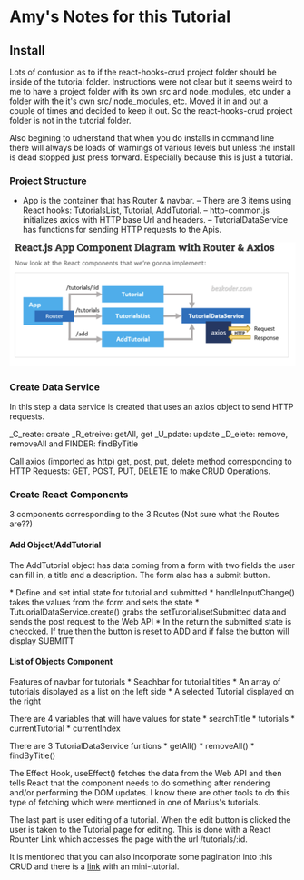 # Amy's Notes for this Tutorial

## Install
Lots of confusion as to if the react-hooks-crud project folder should be inside of the tutorial folder. Instructions were not clear but it seems weird to me to have a project folder with its own src and node_modules, etc under a folder with the it's own src/ node_modules, etc. Moved it in and out a couple of times and decided to keep it out. So the react-hooks-crud project folder is not in the tutorial folder. 

Also begining to udnerstand that when you do installs in command line there will always be loads of warnings of various levels but unless the install is dead stopped just press forward. Especially because this is just a tutorial.

### Project Structure

- App is the container that has Router & navbar.
– There are 3 items using React hooks: TutorialsList, Tutorial, AddTutorial.
– http-common.js initializes axios with HTTP base Url and headers.
– TutorialDataService has functions for sending HTTP requests to the Apis.

![Component Diagram](component-diagram.png)


### Create Data Service
In this step a data service is created that uses an axios object to send HTTP requests.

_C_reate: create
_R_etreive: getAll, get
_U_pdate: update
_D_elete: remove, removeAll
and 
FINDER: findByTitle

Call axios (imported as http) get, post, put, delete method corresponding to HTTP Requests: GET, POST, PUT, DELETE to make CRUD Operations.

### Create React Components
3 components corresponding to the 3 Routes (Not sure what the Routes are??)

#### Add Object/AddTutorial
The AddTutorial object has data coming from a form with two fields the user can fill in, a title and a description. The form also has a submit button. 

\* Define and set intial state for tutorial and submitted
\* handleInputChange() takes the values from the form and sets the state
\* TutuorialDataService.create() grabs the setTutorial/setSubmitted data and sends the post request to the Web API
\* In the return the submitted state is checcked. If true then the button is reset to ADD and if false the button will display SUBMITT

#### List of Objects Component

Features of navbar for tutorials
\* Seachbar for tutorial titles
\* An array of tutorials displayed as a list on the left side 
\* A selected Tutorial displayed on the right

There are 4 variables that will have values for state
\* searchTitle
\* tutorials
\* currentTutorial
\* currentIndex

There are 3 TutorialDataService funtions
\* getAll()
\* removeAll()
\* findByTitle()

The Effect Hook, useEffect() fetches the data from the Web API and then tells React that the component needs to do something after rendering and/or performing the DOM updates. I know there are other tools to do this type of fetching which were mentioned in one of Marius's tutorials.

The last part is user editing of a tutorial. When the edit button is clicked the user is taken to the Tutorial page for editing. This is done with a React Rounter Link which accesses the page with the url /tutorials/:id. 

It is mentioned that you can also incorporate some pagination into this CRUD and there is a [link](https://www.bezkoder.com/react-pagination-hooks/) with an mini-tutorial. 
















